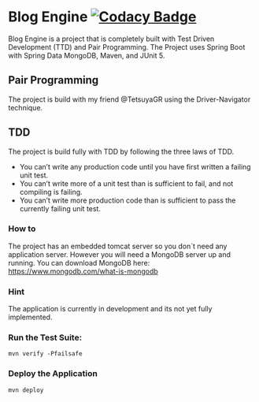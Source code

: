 # Blog Engine  [![Codacy Badge](https://api.codacy.com/project/badge/Grade/a72f9fb7f3984263b423fd1e3634e55c)](https://www.codacy.com/app/apavlidi/BlogEngine?utm_source=github.com&amp;utm_medium=referral&amp;utm_content=apavlidi/BlogEngine&amp;utm_campaign=Badge_Grade)
Blog Engine is a project that is completely built with Test Driven Development (TTD) and Pair Programming.
The Project uses Spring Boot with Spring Data MongoDB, Maven, and JUnit 5.

## Pair Programming
The project is build with my friend @TetsuyaGR using the Driver-Navigator technique.

## TDD
The project is build fully with TDD by following the three laws of TDD.
 * You can’t write any production code until you have first written a failing unit test.
 * You can’t write more of a unit test than is sufficient to fail, and not compiling is failing.
 * You can’t write more production code than is sufficient to pass the currently failing unit test.

### How to
The project has an embedded tomcat server so you don`t need any application server. However you will need a MongoDB server up and running.
You can download MongoDB here: https://www.mongodb.com/what-is-mongodb

### Hint
The application is currently in development and its not yet fully implemented.

### Run the Test Suite:
`mvn verify -Pfailsafe` 


### Deploy the Application
`mvn deploy`

